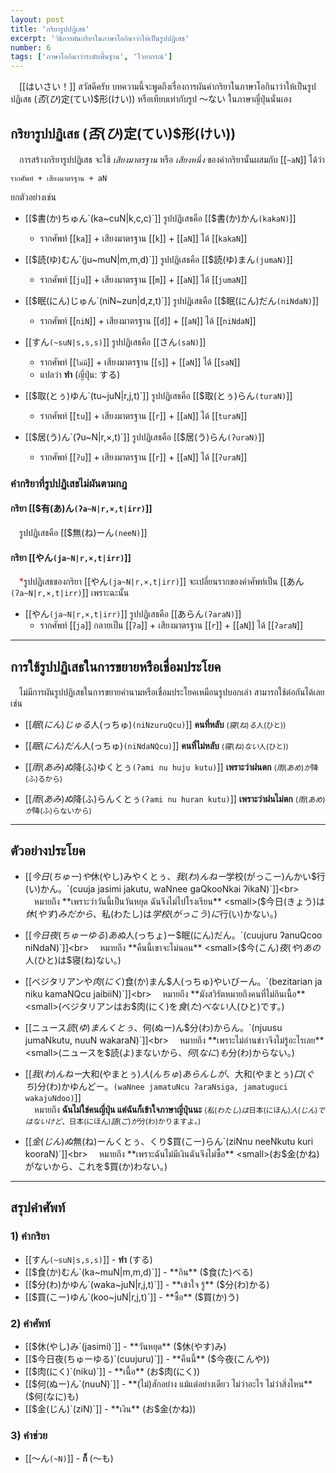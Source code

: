 ```yaml
---
layout: post
title: 'กริยารูปปฏิเสธ'
excerpt: 'วิธิการผันกริยาในภาษาโอกินาว่าให้เป็นรูปปฏิเสธ'
number: 6
tags: ['ภาษาโอกินาว่าระดับพื้นฐาน', 'ไวยากรณ์']
---
```


　[[はいさい！]] สวัสดีครับ บทความนี้จะพูดถึงเรื่องการผันคำกริยาในภาษาโอกินาว่าให้เป็นรูปปฏิเสธ ($否(ひ)$定(てい)$形(けい)) หรือเทียบเท่ากับรูป ～ない ในภาษาญี่ปุ่นนั่นเอง

## กริยารูปปฏิเสธ ($否(ひ)$定(てい)$形(けい))

　การสร้างกริยารูปปฏิเสธ จะใช้ *เสียงมาตรฐาน* หรือ *เสียงหนึ่ง* ของคำกริยานั้นผสมกับ [[`~aN`]] ได้ว่า

```ryu
รากศัพท์ + เสียงมาตรฐาน + aN
```

ยกตัวอย่างเช่น

- [[$書(か)ちゅん`(ka~cuN|k,c,c)`]] รูปปฏิเสธคือ [[$書(か)かん`(kakaN)`]]
    - รากศัพท์ [[`ka`]] + เสียงมาตรฐาน [[`k`]] + [[`aN`]] ได้ [[`kakaN`]]

- [[$読(ゆ)むん`(ju~muN|m,m,d)`]] รูปปฏิเสธคือ [[$読(ゆ)まん`(jumaN)`]]
    - รากศัพท์ [[`ju`]] + เสียงมาตรฐาน [[`m`]] + [[`aN`]] ได้ [[`jumaN`]]

- [[$眠(にん)じゅん`(niN~zun|d,z,t)`]] รูปปฏิเสธคือ [[$眠(にん)だん`(niNdaN)`]]
    - รากศัพท์ [[`niN`]] + เสียงมาตรฐาน [[`d`]] + [[`aN`]] ได้ [[`niNdaN`]]

- [[すん`(~suN|s,s,s)`]] รูปปฏิเสธคือ [[さん`(saN)`]]
    - รากศัพท์ [[`ไม่มี`]] + เสียงมาตรฐาน [[`s`]] + [[`aN`]] ได้ [[`saN`]]
    - แปลว่า **ทำ** (ญี่ปุ่น: する)

- [[$取(とぅ)ゆん`(tu~juN|r,j,t)`]] รูปปฏิเสธคือ [[$取(とぅ)らん`(turaN)`]]
    - รากศัพท์ [[`tu`]] + เสียงมาตรฐาน [[`r`]] + [[`aN`]] ได้ [[`turaN`]]

- [[$居(う)ん`(ʔu~N|r,×,t)`]] รูปปฏิเสธคือ [[$居(う)らん`(ʔuraN)`]]
    - รากศัพท์ [[`ʔu`]] + เสียงมาตรฐาน [[`r`]] + [[`aN`]] ได้ [[`ʔuraN`]]

### คำกริยาที่รูปปฏิเสธไม่ผันตามกฎ

#### กริยา [[$有(あ)ん`(ʔa~N|r,×,t|irr)`]]

　รูปปฏิเสธคือ [[$無(ね)ーん`(neeN)`]]

#### กริยา [[やん`(ja~N|r,×,t|irr)`]]

　<span style="color: red;">\*</span>รูปปฏิเสธของกริยา [[やん`(ja~N|r,×,t|irr)`]] จะเปลี่ยนรากของคำศัพท์เป็น [[あん`(ʔa~N|r,×,t|irr)`]] เพราะฉะนั้น

- [[やん`(ja~N|r,×,t|irr)`]] รูปปฏิเสธคือ [[あらん`(ʔaraN)`]]
    - รากศัพท์ [[`ja`]] กลายเป็น [[`ʔa`]] + เสียงมาตรฐาน [[`r`]] + [[`aN`]] ได้ [[`ʔaraN`]]

---

## การใช้รูปปฏิเสธในการขยายหรือเชื่อมประโยค

　ไม่มีการผันรูปปฏิเสธในการขยายคำนามหรือเชื่อมประโยคเหมือนรูปบอกเล่า สามารถใช้ต่อกันได้เลย เช่น

- [[$眠(にん)じゅる$人(っちゅ)`(niNzuruQcu)`]] **คนที่หลับ** <small>($寝(ね)る$人(ひと))</small>
- [[$眠(にん)だん$人(っちゅ)`(niNdaNQcu)`]] **คนที่ไม่หลับ** <small>($寝(ね)ない$人(ひと))</small>

- [[$雨(あみ)ぬ$降(ふ)ゆくとぅ`(ʔami nu huju kutu)`]] **เพราะว่าฝนตก** <small>($雨(あめ)が$降(ふ)るから)</small>
- [[$雨(あみ)ぬ$降(ふ)らんくとぅ`(ʔami nu huran kutu)`]] **เพราะว่าฝนไม่ตก** <small>($雨(あめ)が$降(ふ)らないから)</small>

---

## ตัวอย่างประโยค

- [[$今日(ちゅー)や$休(やし)みやくとぅ、$我(わ)んねー$学校(がっこー)んかい$行(い)かん。`(cuuja jasimi jakutu, waNnee gaQkooNkai ʔikaN)`]]<br>
    　หมายถึง **เพราะว่าวันนี้เป็นวันหยุด ฉันจึงไม่ไปโรงเรียน** <small>($今日(きょう)は$休(やす)みだから、$私(わたし)は$学校(がっこう)に$行(い)かない。)</small>

- [[$今日夜(ちゅーゆる)あぬ$人(っちょ)ー$眠(にん)だん。`(cuujuru ʔanuQcoo niNdaN)`]]<br>
    　หมายถึง **คืนนี้เขาจะไม่นอน** <small>($今(こん)$夜(や)あの$人(ひと)は$寝(ね)ない。)</small>

- [[ベジタリアンや$肉(にく)$食(か)まん$人(っちゅ)やいびーん。`(bezitarian ja niku kamaNQcu jaibiiN)`]]<br>
    　หมายถึง **มังสวิรัตหมายถึงคนที่ไม่กินเนื้อ** <small>(ベジタリアンはお$肉(にく)を$食(た)べない$人(ひと)です。)</small>

- [[ニュース$読(ゆ)まんくとぅ、$何(ぬー)ん$分(わ)からん。`(njuusu jumaNkutu, nuuN wakaraN)`]]<br>
    　หมายถึง **เพราะไม่อ่านข่าวจึงไม่รู้อะไรเลย** <small>(ニュースを$読(よ)まないから、$何(なに)も$分(わ)からない。)</small>

- [[$我(わ)んねー$大和(やまとぅ)$人(んちゅ)あらんしが、$大和(やまとぅ)$口(ぐち)$分(わ)かゆんどー。`(waNnee jamatuNcu ʔaraNsiga, jamatuguci wakajuNdoo)`]]<br>
    　หมายถึง **ฉันไม่ใช่คนญี่ปุ่น แต่ฉันก็เข้าใจภาษาญี่ปุ่นนะ** <small>($私(わたし)は$日本(にほん)$人(じん)ではないけど、$日本(にほん)$語(ご)が$分(わ)かりますよ。)</small>

- [[$金(じん)ぬ$無(ね)ーんくとぅ、くり$買(こー)らん`(ziNnu neeNkutu kuri kooraN)`]]<br>
    　หมายถึง **เพราะฉันไม่มีเงินฉันจึงไม่ซื้อ** <small>(お$金(かね)がないから、これを$買(か)わない。)</small>

---

## สรุปคำศัพท์

### 1) คำกริยา

- [[すん`(~suN|s,s,s)`]] - **ทำ** (する)
- [[$食(か)むん`(ka~muN|m,m,d)`]] - **กิน** ($食(た)べる)
- [[$分(わ)かゆん`(waka~juN|r,j,t)`]] - **เข้าใจ รู้** ($分(わ)かる)
- [[$買(こー)ゆん`(koo~juN|r,j,t)`]] - **ซื้อ** ($買(か)う)

### 2) คำศัพท์

- [[$休(やし)み`(jasimi)`]] - **วันหยุด** ($休(やす)み)
- [[$今日夜(ちゅーゆる)`(cuujuru)`]] - **คืนนี้** ($今夜(こんや))
- [[$肉(にく)`(niku)`]] - **เนื้อ** (お$肉(にく))
- [[$何(ぬー)ん`(nuuN)`]] - **(ไม่)สักอย่าง แม้แต่อย่างเดียว ไม่ว่าอะไร ไม่ว่าสิ่งไหน** ($何(なに)も)
- [[$金(じん)`(ziN)`]] - **เงิน** (お$金(かね))

### 3) คำช่วย

- [[～ん`(~N)`]] - **ก็** (～も)
